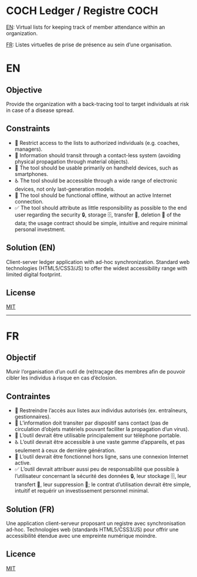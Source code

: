 # COCH Ledger / Registre COCH

[EN](#en): Virtual lists for keeping track of member attendance within an organization.

[FR](#fr): Listes virtuelles de prise de présence au sein d’une organisation.

# EN

## Objective

Provide the organization with a back-tracing tool to target individuals at risk in case of a disease spread.

## Constraints

- 🛂 Restrict access to the lists to authorized individuals (e.g. coaches, managers).
- 📡 Information should transit through a contact-less system (avoiding physical propagation through material objects).
- 📱 The tool should be usable primarily on handheld devices, such as smartphones.
- ♿️ The tool should be accessible through a wide range of electronic devices, not only last-generation models.
- 🌳 The tool should be functional offline, without an active Internet connection.
- ✅ The tool should attribute as little responsibility as possible to the end user regarding the security 🔒, storage 🗄, transfer 🔄, deletion 🚮 of the data; 
  the usage contract should be simple, intuitive and require minimal personal investment.

## Solution (EN)

Client-server ledger application with ad-hoc synchronization.
Standard web technologies (HTML5/CSS3/JS) to offer the widest accessibility range with limited digital footprint.

## License

[MIT](LICENSE)

--------------------------------------------------

# FR

## Objectif

Munir l’organisation d’un outil de (re)traçage des membres afin de pouvoir cibler les individus à risque en cas d’éclosion.

## Contraintes

- 🛂 Restreindre l’accès aux listes aux individus autorisés (ex. entraîneurs, gestionnaires).
- 📡 L’information doit transiter par dispositif sans contact (pas de circulation d’objets matériels pouvant faciliter la propagation d’un virus).
- 📱 L’outil devrait être utilisable principalement sur téléphone portable.
- ♿️ L’outil devrait être accessible à une vaste gamme d’appareils, et pas seulement à ceux de dernière génération.
- 🌳 L’outil devrait être fonctionnel hors ligne, sans une connexion Internet active.
- ✅ L’outil devrait attribuer aussi peu de responsabilité que possible à l’utilisateur concernant la sécurité des données 🔒, leur stockage 🗄, leur transfert 🔄, leur suppression 🚮; 
  le contrat d’utilisation devrait être simple, intuitif et requérir un investissement personnel minimal.

## Solution (FR)

Une application client-serveur proposant un registre avec synchronisation ad-hoc.
Technologies web (standards HTML5/CSS3/JS) pour offrir une accessibilité étendue avec une empreinte numérique moindre.

## Licence

[MIT](LICENSE)
